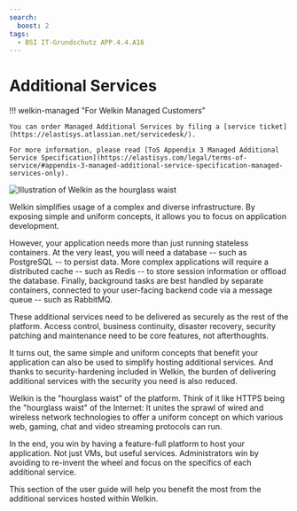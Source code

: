 ```yaml
---
search:
  boost: 2
tags:
  - BSI IT-Grundschutz APP.4.4.A16
---
```


# Additional Services

!!! welkin-managed "For Welkin Managed Customers"

    You can order Managed Additional Services by filing a [service ticket](https://elastisys.atlassian.net/servicedesk/).

    For more information, please read [ToS Appendix 3 Managed Additional Service Specification](https://elastisys.com/legal/terms-of-service/#appendix-3-managed-additional-service-specification-managed-services-only).

![Illustration of Welkin as the hourglass waist](img/additional-services.drawio.svg)

Welkin simplifies usage of a complex and diverse infrastructure. By exposing simple and uniform concepts, it allows you to focus on application development.

However, your application needs more than just running stateless containers. At the very least, you will need a database -- such as PostgreSQL -- to persist data. More complex applications will require a distributed cache -- such as Redis -- to store session information or offload the database. Finally, background tasks are best handled by separate containers, connected to your user-facing backend code via a message queue -- such as RabbitMQ.

These additional services need to be delivered as securely as the rest of the platform. Access control, business continuity, disaster recovery, security patching and maintenance need to be core features, not afterthoughts.

It turns out, the same simple and uniform concepts that benefit your application can also be used to simplify hosting additional services. And thanks to security-hardening included in Welkin, the burden of delivering additional services with the security you need is also reduced.

Welkin is the "hourglass waist" of the platform. Think of it like HTTPS being the "hourglass waist" of the Internet: It unites the sprawl of wired and wireless network technologies to offer a uniform concept on which various web, gaming, chat and video streaming protocols can run.

In the end, you win by having a feature-full platform to host your application. Not just VMs, but useful services. Administrators win by avoiding to re-invent the wheel and focus on the specifics of each additional service.

This section of the user guide will help you benefit the most from the additional services hosted within Welkin.
